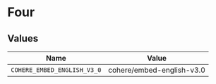 # Four


## Values

| Name                        | Value                       |
| --------------------------- | --------------------------- |
| `COHERE_EMBED_ENGLISH_V3_0` | cohere/embed-english-v3.0   |